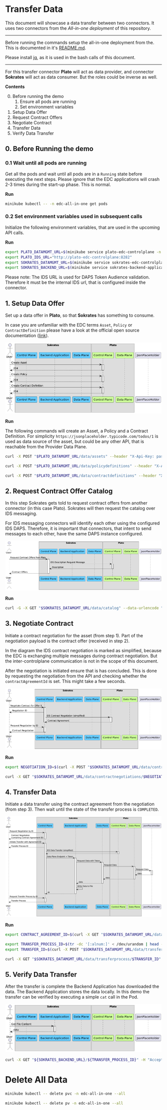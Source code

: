 # Transfer Data

This document will showcase a data transfer between two connectors. It uses two connectors from the *All-in-one deployment* of this repository.

---

Before running the commands setup the all-in-one deployment from the. This is documented in it's
[README.md](../../edc-tests/src/main/resources/deployment/helm/all-in-one/README.md).

Please install [jq](https://stedolan.github.io/jq/), as it is used in the bash calls of this document.

---

For this transfer connector **Plato** will act as data provider, and connector **Sokrates** will act as data
consumer. But the roles could be inverse as well.

**Contents**

0. Before running the demo
    1. Ensure all pods are running
    2. Set environment variables
1. Setup Data Offer
2. Request Contract Offers
3. Negotiate Contract
4. Transfer Data
5. Verify Data Transfer

## 0. Before Running the demo

### 0.1 Wait until all pods are running

Get all the pods and wait until all pods are in a `Running` state before executing the next steps.
Please ignore that the EDC applications will crash 2-3 times during the start-up phase. This is normal.

**Run**

```bash
minikube kubectl -- -n edc-all-in-one get pods
```

### 0.2 Set environment variables used in subsequent calls

Initialize the following environment variables, that are used in the upcoming API calls.

**Run**

```bash
export PLATO_DATAMGMT_URL=$(minikube service plato-edc-controlplane -n edc-all-in-one --url | sed -n 3p)
export PLATO_IDS_URL="http://plato-edc-controlplane:8282"
export SOKRATES_DATAMGMT_URL=$(minikube service sokrates-edc-controlplane -n edc-all-in-one --url | sed -n 3p)
export SOKRATES_BACKEND_URL=$(minikube service sokrates-backend-application -n edc-all-in-one --url | sed -n 2p)
```

Please note: The IDS URL is used for DAPS Token Audience validation. Therefore it must be the internal IDS url, that is configured inside the connector.

## 1. Setup Data Offer

Set up a data offer in **Plato**, so that **Sokrates** has something to consume.

In case you are unfamiliar with the EDC terms `Asset`, `Policy` or `ContractDefinition` please have a look at the official open
source documentation ([link](https://github.com/eclipse-dataspaceconnector/DataSpaceConnector/blob/main/docs/architecture/domain-model.md)).

![Sequence 1](diagrams/transfer_sequence_1.png)

**Run**

The following commands will create an Asset, a Policy and a Contract Definition.
For simplicity `https://jsonplaceholder.typicode.com/todos/1` is used as data source of the asset, but could be any
other API, that is reachable from the Provider Data Plane.

```bash
curl -X POST "$PLATO_DATAMGMT_URL/data/assets" --header "X-Api-Key: password" --header "Content-Type: application/json" --data "{ \"asset\": { \"properties\": { \"asset:prop:id\": \"1\", \"asset:prop:description\": \"Product EDC Demo Asset\" } }, \"dataAddress\": { \"properties\": { \"type\": \"HttpData\", \"baseUrl\": \"https://jsonplaceholder.typicode.com/todos/1\" } } }" -s -o /dev/null -w 'Response Code: %{http_code}\n'
```

```bash
curl -X POST "$PLATO_DATAMGMT_URL/data/policydefinitions" --header "X-Api-Key: password" --header "Content-Type: application/json" --data "{ \"id\": \"1\", \"policy\": { \"prohibitions\": [], \"obligations\": [], \"permissions\": [ { \"edctype\": \"dataspaceconnector:permission\", \"action\": { \"type\": \"USE\" }, \"constraints\": [] } ] } }" -s -o /dev/null -w 'Response Code: %{http_code}\n'
```

```bash
curl -X POST "$PLATO_DATAMGMT_URL/data/contractdefinitions" --header "X-Api-Key: password" --header "Content-Type: application/json" --data "{ \"id\": \"1\", \"criteria\": [ { \"operandLeft\": \"asset:prop:id\", \"operator\": \"=\", \"operandRight\": \"1\" } ], \"accessPolicyId\": \"1\", \"contractPolicyId\": \"1\" }" -s -o /dev/null -w 'Response Code: %{http_code}\n'
```

## 2. Request Contract Offer Catalog

In this step Sokrates gets told to request contract offers from another connector (in this case Plato). Sokrates will
then request the catalog over IDS messaging.

For IDS messaging connectors will identify each other using the configured IDS DAPS. Therefore, it is important that
connectors, that intent to send messages to each other, have the same DAPS instance configured.

![Sequence 1](diagrams/transfer_sequence_2.png)

**Run**

```bash
curl -G -X GET "$SOKRATES_DATAMGMT_URL/data/catalog" --data-urlencode "providerUrl=$PLATO_IDS_URL/api/v1/ids/data" --header "X-Api-Key: password" --header "Content-Type: application/json" -s | jq
```

## 3. Negotiate Contract

Initiate a contract negotiation for the asset (from step 1). Part of the negotiation payload is the contract
offer (received in step 2).

In the diagram the IDS contract negotiation is marked as simplified, because the EDC is exchanging multiple messages
during contract negotiation. But the inter-controlplane communication is not in the scope of this document.

After the negotiation is initiated ensure that is has concluded. This is done by requesting the negotiation from the API
and checking whether the `contractAgreementId` is set. This might take a few seconds.

![Sequence 1](diagrams/transfer_sequence_3.png)

**Run**

```bash
export NEGOTIATION_ID=$(curl -X POST "$SOKRATES_DATAMGMT_URL/data/contractnegotiations" --header "X-Api-Key: password" --header "Content-Type: application/json" --data "{ \"connectorId\": \"foo\", \"connectorAddress\": \"$PLATO_IDS_URL/api/v1/ids/data\", \"offer\": { \"offerId\": \"1:foo\", \"assetId\": \"1\", \"policy\": { \"uid\": \"1\", \"prohibitions\": [], \"obligations\": [], \"permissions\": [ { \"edctype\": \"dataspaceconnector:permission\", \"action\": { \"type\": \"USE\" }, \"target\": \"1\", \"constraints\": [] } ] } } }" -s | jq -r '.id')
```

```bash
curl -X GET "$SOKRATES_DATAMGMT_URL/data/contractnegotiations/$NEGOTIATION_ID" --header "X-Api-Key: password" --header "Content-Type: application/json" -s | jq
```

## 4. Transfer Data

Initiate a data transfer using the contract agreement from the negotiation (from step 3). Then wait until the state of
the transfer process is `COMPLETED`.

![Sequence 1](diagrams/transfer_sequence_4.png)

**Run**

```bash
export CONTRACT_AGREEMENT_ID=$(curl -X GET "$SOKRATES_DATAMGMT_URL/data/contractnegotiations/$NEGOTIATION_ID" --header "X-Api-Key: password" --header "Content-Type: application/json" -s | jq -r '.contractAgreementId')
```

```bash
export TRANSFER_PROCESS_ID=$(tr -dc '[:alnum:]' < /dev/urandom | head -c20)
export TRANSFER_ID=$(curl -X POST "$SOKRATES_DATAMGMT_URL/data/transferprocess" --header "X-Api-Key: password" --header "Content-Type: application/json" --data "{ \"id\": \"${TRANSFER_PROCESS_ID}\", \"connectorId\": \"foo\", \"connectorAddress\": \"${PLATO_IDS_URL}/api/v1/ids/data\", \"contractId\": \"${CONTRACT_AGREEMENT_ID}\", \"assetId\": \"1\", \"managedResources\": \"false\", \"dataDestination\": { \"type\": \"HttpProxy\" } }" -s | jq -r '.id')
```

```bash
curl -X GET "$SOKRATES_DATAMGMT_URL/data/transferprocess/$TRANSFER_ID" --header "X-Api-Key: password" --header "Content-Type: application/json" -s | jq
```

## 5. Verify Data Transfer

After the transfer is complete the Backend Application has downloaded the data. The Backend Application stores the data
locally. In this demo the transfer can be verified by executing a simple `cat` call in the Pod.

![Sequence 1](diagrams/transfer_sequence_5.png)

```bash
curl -X GET "${SOKRATES_BACKEND_URL}/${TRANSFER_PROCESS_ID}" -H "Accept: application/octet-stream" -s | jq
```

# Delete All Data

```bash
minikube kubectl -- delete pvc -n edc-all-in-one --all
```

```bash
minikube kubectl -- delete pv -n edc-all-in-one --all
```

